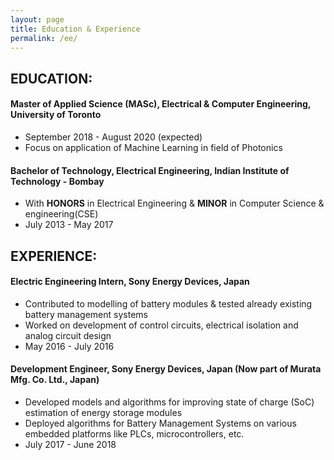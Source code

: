 ```yaml
---
layout: page
title: Education & Experience
permalink: /ee/
---
```


## EDUCATION:
#### Master of Applied Science (MASc), Electrical & Computer Engineering, University of Toronto
* September 2018 - August 2020 (expected)
* Focus on application of Machine Learning in field of Photonics

#### Bachelor of Technology, Electrical Engineering, Indian Institute of Technology - Bombay
* With **HONORS** in Electrical Engineering & **MINOR** in Computer Science & engineering(CSE) 
* July 2013 - May 2017

## EXPERIENCE:
#### Electric Engineering Intern, Sony Energy Devices, Japan
* Contributed to modelling of battery modules & tested already existing battery management systems
* Worked on development of control circuits, electrical isolation and analog circuit design
* May 2016 - July 2016

#### Development Engineer, Sony Energy Devices, Japan (Now part of Murata Mfg. Co. Ltd., Japan)
* Developed models and algorithms for improving state of charge (SoC) estimation of energy storage modules
* Deployed algorithms for Battery Management Systems on various embedded platforms like PLCs, microcontrollers, etc.
* July 2017 - June 2018
